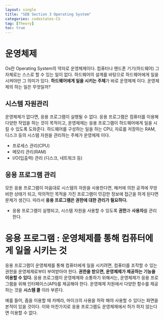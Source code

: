 ```yaml
---
layout: single
title: "SEB Section 3 Operating System"
categories: codestates-CS
tag: [Theory]
toc: true
---
```


# 운영체제

Os란 Operating System의 약자로 운영체제이다. 컴퓨터나 핸드폰 기기(하드웨어) 그 자체로는 스스로 할 수 있는 일이 없다. 하드웨어의 설계를 바탕으로 하드웨어에게 일을 시켜야만 그 의미가 있다. **하드웨어에게 일을 시키는 주체**가 바로 운영체제 이다. 운영체제의 하는 일은 무엇일까?

## 시스템 자원관리

운영체제가 없다면, 응용 프로그램이 실행될 수 없다. 응용 프로그램은 컴퓨터를 이용해 다양한 작업을 하는 것이 목적이고, 운영체제는 응용 프로그램이 하드웨어에게 일을 시킬 수 있도록 도와준다. 하드웨어를 구성하는 일을 하는 CPU, 자료를 저장하는 RAM, 디스크 등의 시스템 자원을 관리하는 주체가 운영체제 이다.

- 프로세스 관리(CPU)
- 메모리 관리(RAM)
- I/O(입출력) 관리 (디스크, 네트워크 등)

## 응용 프로그램 관리

모든 응용 프로그램이 마음대로 시스템의 자원을 사용한다면, 해커에 의한 공격에 무방비한 상태가 되고, 악의적인 목적을 가진 프로그램이 민감한 정보에 접근을 하게 된다면 문제가 생긴다. 따라서 **응용 프로그램은 권한에 대한 관리가 필요하다.**

- 응용 프로그램이 실행되고, 시스템 자원을 사용할 수 있도록 **권한**과 **사용자**를 관리한다.

# 응용 프로그램 : 운영체제를 통해 컴퓨터에게 일을 시키는 것

응용 프로그램이 운영체제를 통해 컴퓨터에게 일을 시키려면, 컴퓨터를 조작할 수 있는 권한을 운영체제로부터 부여받아야 한다. **권한을 받으면, 운영체제가 제공하는 기능을 이용할 수 있다.** 응용 프로그램이 운영체제와 소통하기 위해서는, 운영체제가 응용 프로그램을 위해 인터페이스(API)를 제공해야 한다. 운영체제 차원에서 다양한 함수를 제공하는 것을 **시스템 콜** 이라 부른다.

예를 들어, 줌을 이용할 때 카메라, 마이크의 사용을 허락 해야 사용할 수 있다는 화면을 본적이 있을 것이다. 이와 마찬가지로 응용 프로그램도 운영체제에서 허가 하지 않는다면 이용할 수 없다.
